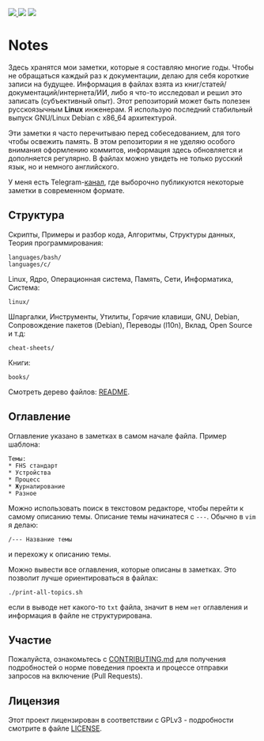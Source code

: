 <div>
<a href="https://github.com/krekhovx/krxnotes">
    <img src="https://img.shields.io/badge/Knowledge%20Base--RUS-blue?style=flat&label=%D0%91%D0%B0%D0%B7%D0%B0%20%D0%B7%D0%BD%D0%B0%D0%BD%D0%B8%D0%B9&labelColor=008000">
</a>
<img src="https://img.shields.io/github/repo-size/krekhovx/krxnotes.svg?label=Repo%20size&style=flat">
<a href="https://github.com/krekhovx/krxnotes/blob/master/CONTRIBUTING.md">
    <img src="https://img.shields.io/badge/Welcome-black?style=flat&label=Contributions&labelColor=gray">
</a>
</div>

# Notes
Здесь хранятся мои заметки, которые я составляю многие годы. Чтобы не обращаться
каждый раз к документации, делаю для себя короткие записи на будущее. Информация
в файлах взята из книг/статей/документаций/интернета/ИИ, либо я что-то
исследовал и решил это записать (субъективный опыт). Этот репозиторий может быть
полезен русскоязычным **Linux** инженерам. Я использую последний стабильный
выпуск GNU/Linux Debian с x86_64 архитектурой.

Эти заметки я часто перечитываю перед собеседованием, для того чтобы освежить
память. В этом репозитории я не уделяю особого внимания оформлению коммитов,
информация здесь обновляется и дополняется регулярно. В файлах можно увидеть не
только русский язык, но и немного английского.

У меня есть Telegram-[канал](https://t.me/krxnotes), где выборочно публикуются
некоторые заметки в современном формате.

## Структура
Скрипты, Примеры и разбор кода, Алгоритмы, Структуры данных, Теория
программирования:
```
languages/bash/
languages/c/
```

Linux, Ядро, Операционная система, Память, Сети, Информатика, Система:
```
linux/
```

Шпаргалки, Инструменты, Утилиты, Горячие клавиши, GNU, Debian, Сопровождение
пакетов (Debian), Переводы (l10n), Вклад, Open Source и т.д:
```
cheat-sheets/
```

Книги:
```
books/
```

Смотреть дерево файлов: [README](https://github.com/krekhovx/krxnotes/blob/master/README).

## Оглавление
Оглавление указано в заметках в самом начале файла. Пример шаблона:
```
Темы:
* FHS стандарт
* Устройства
* Процесс
* Журналирование
* Разное
```
Можно использовать поиск в текстовом редакторе, чтобы перейти к самому описанию
темы. Описание темы начинатеся с ```---```. Обычно в ```vim``` я делаю:
```
/--- Название темы
```
и перехожу к описанию темы.

Можно вывести все оглавления, которые описаны в заметках. Это позволит лучше
ориентироваться в файлах:
```
./print-all-topics.sh
```
если в выводе нет какого-то ```txt``` файла, значит в нем ```нет``` оглавления и
информация в файле не структурирована.

## Участие
Пожалуйста, ознакомьтесь с
[CONTRIBUTING.md](https://github.com/krekhovx/krxnotes/blob/master/CONTRIBUTING.md)
для получения подробностей о норме поведения проекта и процессе отправки
запросов на включение (Pull Requests).

## Лицензия
Этот проект лицензирован в соответствии с GPLv3 - подробности смотрите в файле
[LICENSE](https://github.com/krekhovx/krxnotes/blob/master/LICENSE).
